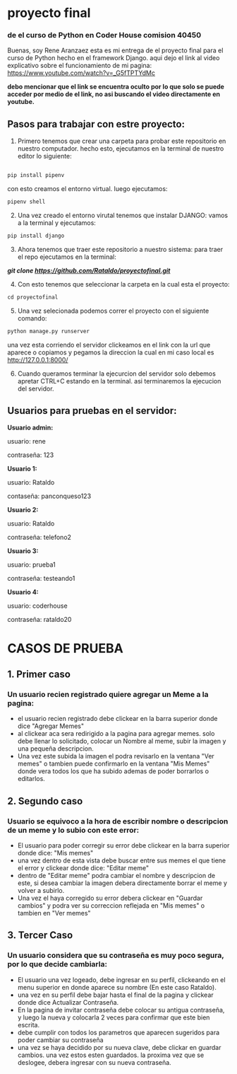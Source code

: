 # proyecto final
###  de el curso de Python en Coder House comision 40450

Buenas, soy Rene Aranzaez esta es mi entrega de el proyecto final para el curso de Python hecho en el framework Django.
aqui dejo el link al video explicativo sobre el funcionamiento de mi pagina: https://www.youtube.com/watch?v=_G5fTPTYdMc

**debo mencionar que el link se encuentra oculto por lo que solo se puede acceder por medio de el link, no asi buscando el video directamente en youtube.**

## Pasos para trabajar con estre proyecto:

1. Primero tenemos que crear una carpeta para probar este repositorio en nuestro computador. hecho esto, ejecutamos en la terminal de nuestro editor lo siguiente:

```Python

pip install pipenv

```
con esto creamos el entorno virtual. luego ejecutamos:

```Python
pipenv shell
```

2. Una vez creado el entorno virutal tenemos que instalar DJANGO:
   vamos a la terminal y ejecutamos:
```Python
pip install django
```

3. Ahora tenemos que traer este repositorio a nuestro sistema:
   para traer el repo ejecutamos en la terminal:

  ***git clone https://github.com/Rataldo/proyectofinal.git***

4. Con esto tenemos que seleccionar la carpeta en la cual esta el proyecto:
```Python
cd proyectofinal
```

5. Una vez selecionada podemos correr el proyecto con el siguiente comando:

```Python
python manage.py runserver
```
una vez esta corriendo el servidor clickeamos en el link con la url que aparece o copiamos y pegamos la direccion
la cual en mi caso local es http://127.0.0.1:8000/

6. Cuando queramos terminar la ejecurcion del servidor solo debemos apretar CTRL+C estando en la terminal. asi terminaremos la ejecucion del servidor.



## Usuarios para pruebas en el servidor:

**Usuario admin:**

usuario: rene

contraseña: 123


**Usuario 1:**

usuario: Rataldo

contaseña: panconqueso123


**Usuario 2:**

usuario: Rataldo

contraseña: telefono2


**Usuario 3:**

usuario: prueba1

contraseña: testeando1


**Usuario 4:**

usuario: coderhouse

contraseña: rataldo20



# CASOS DE PRUEBA

## 1. Primer caso

### Un usuario recien registrado quiere agregar un Meme a la pagina:

- el usuario recien registrado debe clickear en la barra superior donde dice "Agregar Memes"
- al clickear aca sera redirigido a la pagina para agregar memes. solo debe llenar lo solicitado,
  colocar un Nombre al meme, subir la imagen y una pequeña descripcion.
- Una vez este subida la imagen el podra revisarlo en la ventana "Ver memes" o tambien
  puede confirmarlo en la ventana "Mis Memes" donde vera todos los que ha subido ademas de poder
  borrarlos o editarlos.



## 2. Segundo caso

### Usuario se equivoco a la hora de escribir nombre o descripcion de un meme y lo subio con este error:

- El usuario para poder corregir su error debe clickear en la barra superior donde dice: "Mis memes"
- una vez dentro de esta vista debe buscar entre sus memes el que tiene el error y clickear donde dice: "Editar meme"
- dentro de "Editar meme" podra cambiar el nombre y descripcion de este, si desea cambiar la imagen debera directamente
  borrar el meme y volver a subirlo.
- Una vez el haya corregido su error debera clickear en "Guardar cambios" y podra ver su correccion reflejada en
  "Mis memes" o tambien en "Ver memes"

## 3. Tercer Caso

### Un usuario considera que su contraseña es muy poco segura, por lo que decide cambiarla:

- El usuario una vez logeado, debe ingresar en su perfil, clickeando en el menu superior en donde aparece su nombre (En este caso Rataldo).
- una vez en su perfil debe bajar hasta el final de la pagina y clickear donde dice Actualizar Contraseña.
- En la pagina de invitar contraseña debe colocar su antigua contraseña, y luego la nueva y colocarla 2 veces para confirmar que este bien escrita.
- debe cumplir con todos los parametros que aparecen sugeridos para poder cambiar su contraseña
- una vez se haya decidido por su nueva clave, debe clickar en guardar cambios. una vez estos esten guardados. la proxima vez que se deslogee,
  debera ingresar con su nueva contraseña.














 
